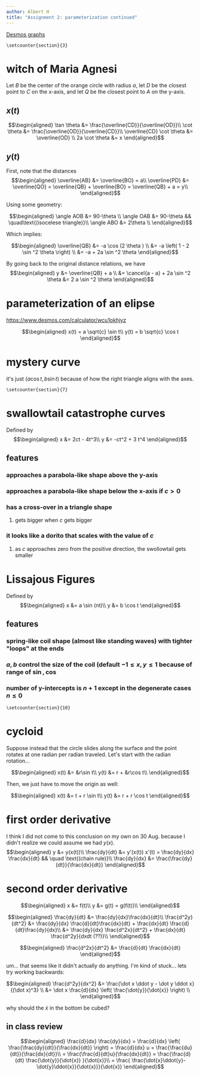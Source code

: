 ```yaml
---
author: Albert H
title: "Assignment 2: parameterization continued"
---
```


[Desmos graphs](https://www.desmos.com/calculator/hhb49omfkj)

```{=latex}
\setcounter{section}{3}
```
# witch of Maria Agnesi

Let $B$ be the center of the orange circle with radius $a$, let $D$ be
the closest point to $C$ on the x-axis, and let $Q$ be the closest point
to $A$ on the y-axis.

## $x(t)$

$$\begin{aligned}
    \tan \theta &= \frac{\overline{CD}}{\overline{OD}}\\
    \cot  \theta &= \frac{\overline{OD}}{\overline{CD}}\\
    \overline{CD} \cot  \theta &= \overline{OD} \\
    2a \cot  \theta &= x
   \end{aligned}$$

## $y(t)$

First, note that the distances $$\begin{aligned}
   \overline{AB} &= \overline{BO} = a\\
   \overline{PD} &= \overline{QO} = \overline{QB} + \overline{BO} = \overline{QB} + a = y\\
   \end{aligned}$$

Using some geometry:

$$\begin{aligned}
   \angle AOB &= 90-\theta \\
   \angle OAB &= 90-\theta && \quad\text{(isocelese triangle)}\\
   \angle ABO &= 2\theta \\
   \end{aligned}$$

Which implies:

$$\begin{aligned}
   \overline{QB} &= -a \cos  (2 \theta )  \\
   &= -a \left( 1 - 2 \sin ^2 \theta \right)  \\
   &= -a + 2a \sin  ^2 \theta 
   \end{aligned}$$

By going back to the original distance relations, we have
$$\begin{aligned}
   y &= \overline{QB} + a \\
   &= \cancel{a - a} + 2a \sin  ^2 \theta 
   &= 2 a \sin  ^2 \theta 
   \end{aligned}$$

# parameterization of an elipse

<https://www.desmos.com/calculator/wcu1okhjyz>

$$\begin{aligned}
  x(t) = a \sqrt{c} \sin  t\\
  y(t) = b \sqrt{c} \cos  t
  \end{aligned}$$

# mystery curve

it\'s just $(a \cos  t, b \sin  t)$ because of how the right triangle
aligns with the axes.

```{=latex}
\setcounter{section}{7}
```
# swallowtail catastrophe curves

Defined by $$\begin{aligned}
  x &= 2ct - 4t^3\\
  y &= -ct^2 + 3 t^4
  \end{aligned}$$

## features

### approaches a parabola-like shape above the y-axis

### approaches a parabola-like shape below the x-axis if $c > 0$

### has a cross-over in a triangle shape

1.  gets bigger when $c$ gets bigger

### it looks like a dorito that scales with the value of $c$

1.  as $c$ approaches zero from the positive direction, the swollowtail
    gets smaller

# Lissajous Figures

Defined by $$\begin{aligned}
  x &= a \sin (nt)\\
  y &= b \cos  t
  \end{aligned}$$

## features

### spring-like coil shape (almost like standing waves) with tighter \"loops\" at the ends

### $a, b$ control the size of the coil (default $-1 \le x, y \le 1$ because of range of $\sin, \cos$

### number of y-intercepts is $n+1$ except in the degenerate cases $n \le 0$

```{=latex}
\setcounter{section}{10}
```
# cycloid

Suppose instead that the circle slides along the surface and the point
rotates at one radian per radian traveled. Let\'s start with the radian
rotation...

$$\begin{aligned}
  x(t) &= &r\sin t\\
  y(t) &= r + &r\cos t\\
  \end{aligned}$$

Then, we just have to move the origin as well:

$$\begin{aligned}
  x(t) &= t + r \sin  t\\
  y(t) &= r + r \cos t
  \end{aligned}$$

# first order derivative

I think I did not come to this conclusion on my own on 30 Aug. because I
didn\'t realize we could assume we had $y(x)$. $$\begin{aligned}
  y &= y(x(t))\\
  \frac{dy}{dt} &= y'(x(t)) x'(t) = \frac{dy}{dx} \frac{dx}{dt} && \quad \text{(chain rule)}\\
  \frac{dy}{dx} &= \frac{\frac{dy}{dt}}{\frac{dx}{dt}}
  \end{aligned}$$

# second order derivative

$$\begin{aligned}
  x &= f(t)\\
  y &= g(t) = g(f(t))\\
  \end{aligned}$$

$$\begin{aligned}
  \frac{dy}{dt} &= \frac{dy}{dx}\frac{dx}{dt}\\
  \frac{d^2y}{dt^2} &= \frac{dy}{dx} \frac{d}{dt}\frac{dx}{dt} + \frac{dx}{dt} \frac{d}{dt}\frac{dy}{dx}\\
  &= \frac{dy}{dx} \frac{d^2x}{dt^2} + \frac{dx}{dt} \frac{d^2y}{dxdt (??)}\\
  \end{aligned}$$

$$\begin{aligned}
  \frac{d^2x}{dt^2} &= \frac{d}{dt} \frac{dx}{dt} 
  \end{aligned}$$

um... that seems like it didn\'t actually do anything. I\'m kind of
stuck... lets try working backwards:

$$\begin{aligned}
  \frac{d^2y}{dx^2} &= \frac{\dot x \ddot y - \dot y \ddot x}{(\dot x)^3} \\
  &= \dot x \frac{d}{dx} \left( \frac{\dot{y}}{\dot{x}} \right)  \\
  \end{aligned}$$

why should the $\dot x$ in the bottom be cubed?

## in class review

$$\begin{aligned}
   \frac{d}{dx} \frac{dy}{dx} = \frac{d}{dx} \left( \frac{\frac{dy}{dt}}{\frac{dx}{dt}} \right) = \frac{d}{dx} u = \frac{\frac{du}{dt}}{\frac{dx}{dt}}\\
   = \frac{\frac{d}{dt}u}{\frac{dx}{dt}} = \frac{\frac{d}{dt} \frac{\dot{y}}{\dot{x}} }{\dot{x}}\\
   = \frac{ \frac{\dot{x}\ddot{y}-\dot{y}\ddot{x}}{\dot{x}}}{\dot{x}}
   \end{aligned}$$
